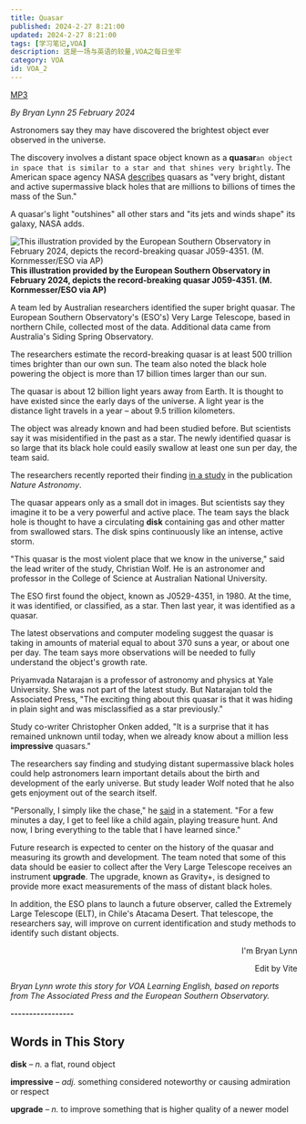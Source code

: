 ```yaml
---
title: Quasar
published: 2024-2-27 8:21:00
updated: 2024-2-27 8:21:00
tags: [学习笔记,VOA]
description: 这是一场与英语的较量,VOA之每日坐牢
category: VOA
id: VOA_2
---
```


[MP3](https://www.51voa.com/VOA_Special_English/scientists-identify-possibly-brightest-object-in-the-universe-92293.html)

*By Bryan Lynn*
*25 February 2024*

Astronomers say they may have discovered the brightest object ever observed in the universe.

The discovery involves a distant space object known as a **quasar**`an object in space that is similar to a star and that shines very brightly`. The American space agency NASA [describes](https://www.nasa.gov/universe/nasas-webb-will-use-quasars-to-unlock-the-secrets-of-the-early-universe/) quasars as "very bright, distant and active supermassive black holes that are millions to billions of times the mass of the Sun."

A quasar's light "outshines" all other stars and "its jets and winds shape" its galaxy, NASA adds.

![This illustration provided by the European Southern Observatory in February 2024, depicts the record-breaking quasar J059-4351. (M. Kornmesser/ESO via AP)](https://cdn.jsdelivr.net/gh/zhzvite/picgoroom@img/img/202402270754572.jpeg)
**This illustration provided by the European Southern Observatory in February 2024, depicts the record-breaking quasar J059-4351. (M. Kornmesser/ESO via AP)**

A team led by Australian researchers identified the super bright quasar. The European Southern Observatory's (ESO's) Very Large Telescope, based in northern Chile, collected most of the data. Additional data came from Australia's Siding Spring Observatory.

The researchers estimate the record-breaking quasar is at least 500 trillion times brighter than our own sun. The team also noted the black hole powering the object is more than 17 billion times larger than our sun.

The quasar is about 12 billion light years away from Earth. It is thought to have existed since the early days of the universe. A light year is the distance light travels in a year – about 9.5 trillion kilometers.

The object was already known and had been studied before. But scientists say it was misidentified in the past as a star. The newly identified quasar is so large that its black hole could easily swallow at least one sun per day, the team said.

The researchers recently reported their finding [in a study](https://www.nature.com/articles/s41550-024-02195-x) in the publication *Nature Astronomy*.

The quasar appears only as a small dot in images. But scientists say they imagine it to be a very powerful and active place. The team says the black hole is thought to have a circulating **disk** containing gas and other matter from swallowed stars. The disk spins continuously like an intense, active storm.

"This quasar is the most violent place that we know in the universe," said the lead writer of the study, Christian Wolf. He is an astronomer and professor in the College of Science at Australian National University.

The ESO first found the object, known as J0529-4351, in 1980. At the time, it was identified, or classified, as a star. Then last year, it was identified as a quasar.

The latest observations and computer modeling suggest the quasar is taking in amounts of material equal to about 370 suns a year, or about one per day. The team says more observations will be needed to fully understand the object's growth rate.

Priyamvada Natarajan is a professor of astronomy and physics at Yale University. She was not part of the latest study. But Natarajan told the Associated Press, "The exciting thing about this quasar is that it was hiding in plain sight and was misclassified as a star previously."

Study co-writer Christopher Onken added, "It is a surprise that it has remained unknown until today, when we already know about a million less **impressive** quasars."

The researchers say finding and studying distant supermassive black holes could help astronomers learn important details about the birth and development of the early universe. But study leader Wolf noted that he also gets enjoyment out of the search itself.

"Personally, I simply like the chase," he [said](https://www.eso.org/public/news/eso2402/) in a statement. "For a few minutes a day, I get to feel like a child again, playing treasure hunt. And now, I bring everything to the table that I have learned since."

Future research is expected to center on the history of the quasar and measuring its growth and development. The team noted that some of this data should be easier to collect after the Very Large Telescope receives an instrument **upgrade**. The upgrade, known as Gravity+, is designed to provide more exact measurements of the mass of distant black holes.

In addition, the ESO plans to launch a future observer, called the Extremely Large Telescope (ELT), in Chile's Atacama Desert. That telescope, the researchers say, will improve on current identification and study methods to identify such distant objects.





<p align="right">I'm Bryan Lynn</p>
<p align="right">Edit by Vite</p>

*Bryan Lynn wrote this story for VOA Learning English, based on reports from The Associated Press and the European Southern Observatory.*

**-----------------**



## Words in This Story

**disk** *– n.* a flat, round object

**impressive** *– adj.* something considered noteworthy or causing admiration or respect

**upgrade** *– n.* to improve something that is higher quality of a newer model

